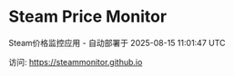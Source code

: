 # Steam Price Monitor

Steam价格监控应用 - 自动部署于 2025-08-15 11:01:47 UTC

访问: https://steammonitor.github.io
